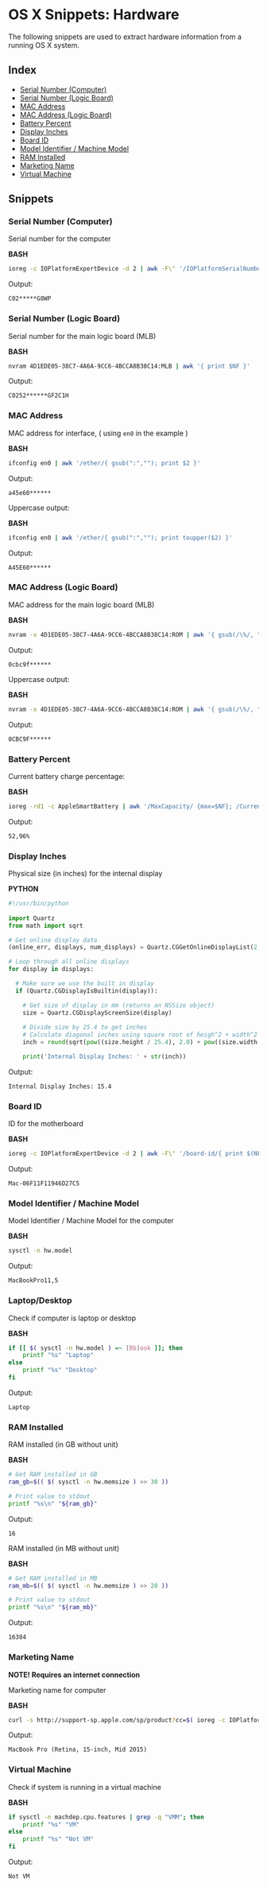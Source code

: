 # OS X Snippets: Hardware 

The following snippets are used to extract hardware information from a running OS X system.

## Index

* [Serial Number (Computer)](https://github.com/erikberglund/Scripts/blob/master/snippets/osx_hardware.md#serial-number-computer)
* [Serial Number (Logic Board)](https://github.com/erikberglund/Scripts/blob/master/snippets/osx_hardware.md#serial-number-logic-board)
* [MAC Address](https://github.com/erikberglund/Scripts/blob/master/snippets/osx_hardware.md#mac-address)
* [MAC Address (Logic Board)](https://github.com/erikberglund/Scripts/blob/master/snippets/osx_hardware.md#mac-address-logic-board)
* [Battery Percent](https://github.com/erikberglund/Scripts/blob/master/snippets/osx_hardware.md#battery-percent)
* [Display Inches](https://github.com/erikberglund/Scripts/blob/master/snippets/osx_hardware.md#display-inches)
* [Board ID](https://github.com/erikberglund/Scripts/blob/master/snippets/osx_hardware.md#board-id)
* [Model Identifier / Machine Model](https://github.com/erikberglund/Scripts/blob/master/snippets/osx_hardware.md#model-identifier--machine-model)
* [RAM Installed](https://github.com/erikberglund/Scripts/blob/master/snippets/osx_hardware.md#ram-installed)
* [Marketing Name](https://github.com/erikberglund/Scripts/blob/master/snippets/osx_hardware.md#marketing-name)
* [Virtual Machine](https://github.com/erikberglund/Scripts/blob/master/snippets/osx_hardware.md#virtual-machine)

## Snippets

### Serial Number (Computer)

Serial number for the computer

**BASH**
```bash
ioreg -c IOPlatformExpertDevice -d 2 | awk -F\" '/IOPlatformSerialNumber/{ print $(NF-1) }'
```

Output:

```console
C02*****G8WP
```

### Serial Number (Logic Board)

Serial number for the main logic board (MLB)

**BASH**
```bash
nvram 4D1EDE05-38C7-4A6A-9CC6-4BCCA8B38C14:MLB | awk '{ print $NF }'
```

Output:

```console
C0252******GF2C1H
```

### MAC Address

MAC address for interface, ( using `en0` in the example )

**BASH**
```bash
ifconfig en0 | awk '/ether/{ gsub(":",""); print $2 }'
```

Output:

```console
a45e60******
```

Uppercase output:

**BASH**
```bash
ifconfig en0 | awk '/ether/{ gsub(":",""); print toupper($2) }'
```

Output:

```console
A45E60******
```

### MAC Address (Logic Board)

MAC address for the main logic board (MLB)

**BASH**
```bash
nvram -x 4D1EDE05-38C7-4A6A-9CC6-4BCCA8B38C14:ROM | awk '{ gsub(/\%/, ""); print $NF }'
```

Output:

```console
0cbc9f******
```

Uppercase output:

**BASH**
```bash
nvram -x 4D1EDE05-38C7-4A6A-9CC6-4BCCA8B38C14:ROM | awk '{ gsub(/\%/, ""); print toupper($NF) }'
```

Output:

```console
0CBC9F******
```

### Battery Percent

Current battery charge percentage:

**BASH**
```bash
ioreg -rd1 -c AppleSmartBattery | awk '/MaxCapacity/ {max=$NF}; /CurrentCapacity/ {current=$NF} END{OFMT="%.2f%%"; print((current/max) * 100)}'
```

Output:

```console
52,96%
```

### Display Inches

Physical size (in inches) for the internal display

**PYTHON**
```python
#!/usr/bin/python
 
import Quartz
from math import sqrt

# Get online display data
(online_err, displays, num_displays) = Quartz.CGGetOnlineDisplayList(2, None, None)

# Loop through all online displays
for display in displays:

  # Make sure we use the built in display
  if (Quartz.CGDisplayIsBuiltin(display)):

    # Get size of display in mm (returns an NSSize object)
    size = Quartz.CGDisplayScreenSize(display)
    
    # Divide size by 25.4 to get inches
    # Calculate diagonal inches using square root of heigh^2 + width^2
    inch = round(sqrt(pow((size.height / 25.4), 2.0) + pow((size.width / 25.4), 2.0)),1)

    print('Internal Display Inches: ' + str(inch))
```

Output:

```console
Internal Display Inches: 15.4
```

### Board ID

ID for the motherboard

**BASH**
```bash
ioreg -c IOPlatformExpertDevice -d 2 | awk -F\" '/board-id/{ print $(NF-1) }'
```

Output:

```console
Mac-06F11F11946D27C5
```

### Model Identifier / Machine Model

Model Identifier / Machine Model for the computer

**BASH**
```bash
sysctl -n hw.model
```

Output:

```console
MacBookPro11,5
```

### Laptop/Desktop

Check if computer is laptop or desktop

**BASH**
```bash
if [[ $( sysctl -n hw.model ) =~ [Bb]ook ]]; then
	printf "%s" "Laptop"
else
	printf "%s" "Desktop"	
fi
```

Output:

```console
Laptop
```

### RAM Installed

RAM installed (in GB without unit)

**BASH**
```bash
# Get RAM installed in GB
ram_gb=$(( $( sysctl -n hw.memsize ) >> 30 ))

# Print value to stdout
printf "%s\n" "${ram_gb}"
```

Output:

```console
16
```

RAM installed (in MB without unit)

**BASH**
```bash
# Get RAM installed in MB
ram_mb=$(( $( sysctl -n hw.memsize ) >> 20 ))

# Print value to stdout
printf "%s\n" "${ram_mb}"
```

Output:

```console
16384
```

### Marketing Name

**NOTE! Requires an internet connection**

Marketing name for computer

**BASH**
```bash
curl -s http://support-sp.apple.com/sp/product?cc=$( ioreg -c IOPlatformExpertDevice -d 2 | awk -F\" '/IOPlatformSerialNumber/{ sn=$(NF-1); if (length(sn) == 12) count=3; else if (length(sn) == 11) count=2; print substr(sn, length(sn) - count, length(sn)) }' ) | xpath '/root/configCode/text()' 2>/dev/null
```

Output:

```console
MacBook Pro (Retina, 15-inch, Mid 2015)
```

### Virtual Machine

Check if system is running in a virtual machine

**BASH**
```bash
if sysctl -n machdep.cpu.features | grep -q "VMM"; then
	printf "%s" "VM"
else
	printf "%s" "Not VM"	
fi
```

Output:

```console
Not VM
```

